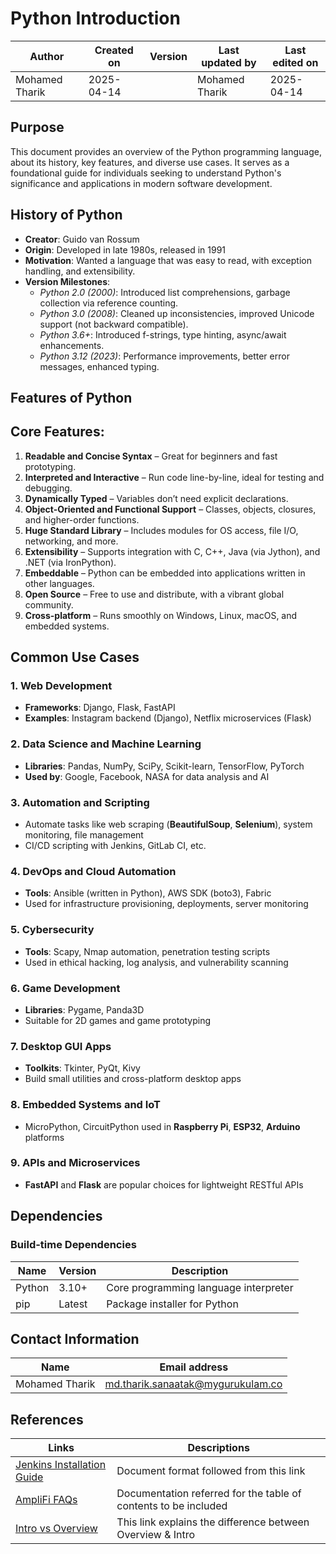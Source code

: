 #  **Python Introduction** 

| Author         | Created on     | Version         | Last updated by | Last edited on |
|----------------|----------------|-----------------|-----------------|----------------|
| Mohamed Tharik | 2025-04-14     |               | Mohamed Tharik  | 2025-04-14     |

## Purpose

This document provides an overview of the Python programming language, about its history, key features, and diverse use cases. It serves as a foundational guide for individuals seeking to understand Python's significance and applications in modern software development.​

## **History of Python**

- **Creator**: Guido van Rossum  
- **Origin**: Developed in late 1980s, released in 1991  
- **Motivation**: Wanted a language that was easy to read, with exception handling, and extensibility.  
- **Version Milestones**:
  - *Python 2.0 (2000)*: Introduced list comprehensions, garbage collection via reference counting.  
  - *Python 3.0 (2008)*: Cleaned up inconsistencies, improved Unicode support (not backward compatible).  
  - *Python 3.6+*: Introduced f-strings, type hinting, async/await enhancements. 
  - *Python 3.12 (2023)*: Performance improvements, better error messages, enhanced typing.

## **Features of Python**

## Core Features:

1. **Readable and Concise Syntax** – Great for beginners and fast prototyping.  
2. **Interpreted and Interactive** – Run code line-by-line, ideal for testing and debugging.  
3. **Dynamically Typed** – Variables don’t need explicit declarations.  
4. **Object-Oriented and Functional Support** – Classes, objects, closures, and higher-order functions.  
5. **Huge Standard Library** – Includes modules for OS access, file I/O, networking, and more.  
6. **Extensibility** – Supports integration with C, C++, Java (via Jython), and .NET (via IronPython).  
7. **Embeddable** – Python can be embedded into applications written in other languages.  
8. **Open Source** – Free to use and distribute, with a vibrant global community.  
9. **Cross-platform** – Runs smoothly on Windows, Linux, macOS, and embedded systems.

## Common Use Cases

### 1. Web Development
- **Frameworks**: Django, Flask, FastAPI  
- **Examples**: Instagram backend (Django), Netflix microservices (Flask)  

### 2. Data Science and Machine Learning
- **Libraries**: Pandas, NumPy, SciPy, Scikit-learn, TensorFlow, PyTorch  
- **Used by**: Google, Facebook, NASA for data analysis and AI  

### 3. Automation and Scripting
- Automate tasks like web scraping (**BeautifulSoup**, **Selenium**), system monitoring, file management  
- CI/CD scripting with Jenkins, GitLab CI, etc.  

### 4. DevOps and Cloud Automation
- **Tools**: Ansible (written in Python), AWS SDK (boto3), Fabric  
- Used for infrastructure provisioning, deployments, server monitoring  

### 5. Cybersecurity
- **Tools**: Scapy, Nmap automation, penetration testing scripts  
- Used in ethical hacking, log analysis, and vulnerability scanning  

### 6. Game Development
- **Libraries**: Pygame, Panda3D  
- Suitable for 2D games and game prototyping  

### 7. Desktop GUI Apps
- **Toolkits**: Tkinter, PyQt, Kivy  
- Build small utilities and cross-platform desktop apps  

### 8. Embedded Systems and IoT
- MicroPython, CircuitPython used in **Raspberry Pi**, **ESP32**, **Arduino** platforms  

### 9. APIs and Microservices
- **FastAPI** and **Flask** are popular choices for lightweight RESTful APIs  


## Dependencies
### Build-time Dependencies

| Name   | Version | Description                          |
|--------|---------|--------------------------------------|
| Python | 3.10+   | Core programming language interpreter |
| pip    | Latest  | Package installer for Python          |

## Contact Information

| Name | Email address         |
|------|------------------------|
| Mohamed Tharik  | md.tharik.sanaatak@mygurukulam.co    |

## References

| Links                                                                 | Descriptions                                                              |
|-----------------------------------------------------------------------|---------------------------------------------------------------------------|
| [Jenkins Installation Guide](https://www.jenkins.io/doc/book/installing/linux/#debianubuntu) | Document format followed from this link                                   |
| [AmpliFi FAQs](https://amplifi.com/user-guide/FAQs.html)             | Documentation referred for the table of contents to be included          |
| [Intro vs Overview](https://thecontentauthority.com/blog/introduction-vs-overview) | This link explains the difference between Overview & Intro               |




